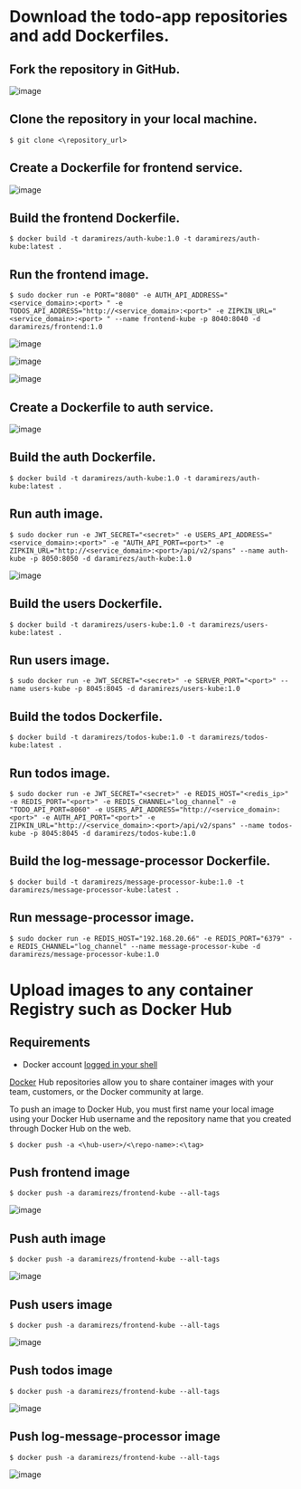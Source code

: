 # Download the todo-app repositories and add Dockerfiles.


## Fork the repository in GitHub.

![image](assets/images/fork_repository.png)

## Clone the repository in your local machine. 
```
$ git clone <\repository_url>
```
## Create a Dockerfile for frontend service.

![image](assets/images/fronted_dockerfile.png)

## Build the frontend Dockerfile.
```
$ docker build -t daramirezs/auth-kube:1.0 -t daramirezs/auth-kube:latest .
```
## Run the frontend image.
```
$ sudo docker run -e PORT="8080" -e AUTH_API_ADDRESS="<service_domain>:<port> " -e TODOS_API_ADDRESS="http://<service_domain>:<port>" -e ZIPKIN_URL=" <service_domain>:<port> " --name frontend-kube -p 8040:8040 -d daramirezs/frontend:1.0
```

![image](assets/images/fronted-dockerfile-running.png)

![image](assets/images/frontend_logs.png)

![image](assets/images/frontend-1.png)

## Create a Dockerfile to auth service.

![image](assets/images/fronted_dockerfile.png)

## Build the auth Dockerfile.
```
$ docker build -t daramirezs/auth-kube:1.0 -t daramirezs/auth-kube:latest .
```

## Run auth image.
```
$ sudo docker run -e JWT_SECRET="<secret>" -e USERS_API_ADDRESS="<service_domain>:<port>" -e "AUTH_API_PORT=<port>" -e ZIPKIN_URL="http://<service_domain>:<port>/api/v2/spans" --name auth-kube -p 8050:8050 -d daramirezs/auth-kube:1.0
```
![image](assets/images/auth_logs.png)

## Build the users Dockerfile.
```
$ docker build -t daramirezs/users-kube:1.0 -t daramirezs/users-kube:latest .
```

## Run users image.
```
$ sudo docker run -e JWT_SECRET="<secret>" -e SERVER_PORT="<port>" --name users-kube -p 8045:8045 -d daramirezs/users-kube:1.0
```

## Build the todos Dockerfile.
```
$ docker build -t daramirezs/todos-kube:1.0 -t daramirezs/todos-kube:latest .
```

## Run todos image.
```
$ sudo docker run -e JWT_SECRET="<secret>" -e REDIS_HOST="<redis_ip>" -e REDIS_PORT="<port>" -e REDIS_CHANNEL="log_channel" -e "TODO_API_PORT=8060" -e USERS_API_ADDRESS="http://<service_domain>:<port>" -e AUTH_API_PORT="<port>" -e ZIPKIN_URL="http://<service_domain>:<port>/api/v2/spans" --name todos-kube -p 8045:8045 -d daramirezs/todos-kube:1.0
```

## Build the log-message-processor Dockerfile.
```
$ docker build -t daramirezs/message-processor-kube:1.0 -t daramirezs/message-processor-kube:latest .
```

## Run message-processor image.
```
$ sudo docker run -e REDIS_HOST="192.168.20.66" -e REDIS_PORT="6379" -e REDIS_CHANNEL="log_channel" --name message-processor-kube -d daramirezs/message-processor-kube:1.0
```

# Upload images to any container Registry such as Docker Hub 

## Requirements

* Docker account [logged in your shell](https://stackoverflow.com/questions/57108005/login-to-docker-hub-by-command-line) 

[Docker](https://docs.docker.com/docker-hub/repos/) Hub repositories allow you to share container images with your team, customers, or the Docker community at large.

To push an image to Docker Hub, you must first name your local image using your Docker Hub username and the repository name that you created through Docker Hub on the web.
```
$ docker push -a <\hub-user>/<\repo-name>:<\tag>
```
## Push frontend image
```
$ docker push -a daramirezs/frontend-kube --all-tags
```
![image](assets/images/push_frontend_image.png)

## Push auth image
```
$ docker push -a daramirezs/frontend-kube --all-tags
```
![image](assets/images/push_auth_image.png)

## Push users image
```
$ docker push -a daramirezs/frontend-kube --all-tags
```
![image](assets/images/push_users_image.png)

## Push todos image
```
$ docker push -a daramirezs/frontend-kube --all-tags
```
![image](assets/images/push_todos_image.png)

## Push log-message-processor image
```
$ docker push -a daramirezs/frontend-kube --all-tags
```
![image](assets/images/push_message_processor_image.png)
